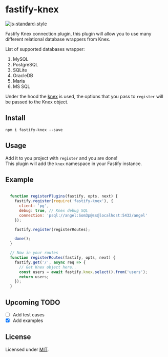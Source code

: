 # fastify-knex

[![js-standard-style](https://img.shields.io/badge/code%20style-standard-brightgreen.svg?style=flat)](http://standardjs.com/) 

Fastify Knex connection plugin, this plugin will allow you to use many different relational database wrappers from Knex.

List of supported databases wrapper:
1. MySQL
2. PostgreSQL
3. SQLite
4. OracleDB
5. Maria
6. MS SQL

Under the hood the [knex](http://knexjs.org/) is used, the options that you pass to `register` will be passed to the Knex object.

## Install
```
npm i fastify-knex --save
```

## Usage
Add it to you project with `register` and you are done!  
This plugin will add the `knex` namespace in your Fastify instance.

## Example

```javascript
  
  function registerPlugins(fastify, opts, next) {
    fastify.register(require('fastify-knex'), {
      client: 'pg',
      debug: true, // Knex debug SQL
      connection: 'psql://angel:Som3p@ss@localhost:5432/angel'
    });

    fastify.register(registerRoutes);

    done();
  }

  // Now in your routes
  function registerRoutes(fastify, opts, next) {
    fastify.get('/', async req => {
      // Get Knex object here..
      const users = await fastify.knex.select().from('users');
      return users;
    });
  }

```

## Upcoming TODO
- [ ] Add test cases
- [x] Add examples

## License

Licensed under [MIT](./LICENSE).
